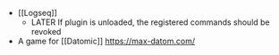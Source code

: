 - [[Logseq]]
	- LATER If plugin is unloaded, the registered commands should be revoked
- A game for [[Datomic]] https://max-datom.com/